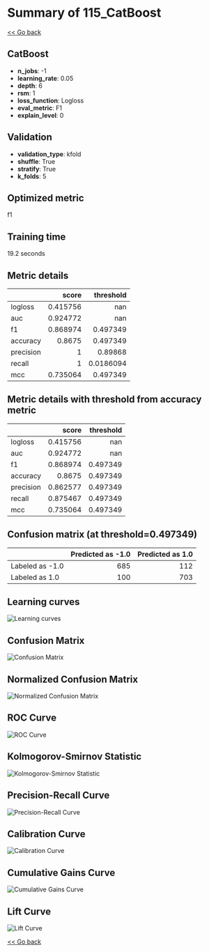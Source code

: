 # Summary of 115_CatBoost

[<< Go back](../README.md)


## CatBoost
- **n_jobs**: -1
- **learning_rate**: 0.05
- **depth**: 6
- **rsm**: 1
- **loss_function**: Logloss
- **eval_metric**: F1
- **explain_level**: 0

## Validation
 - **validation_type**: kfold
 - **shuffle**: True
 - **stratify**: True
 - **k_folds**: 5

## Optimized metric
f1

## Training time

19.2 seconds

## Metric details
|           |    score |   threshold |
|:----------|---------:|------------:|
| logloss   | 0.415756 | nan         |
| auc       | 0.924772 | nan         |
| f1        | 0.868974 |   0.497349  |
| accuracy  | 0.8675   |   0.497349  |
| precision | 1        |   0.89868   |
| recall    | 1        |   0.0186094 |
| mcc       | 0.735064 |   0.497349  |


## Metric details with threshold from accuracy metric
|           |    score |   threshold |
|:----------|---------:|------------:|
| logloss   | 0.415756 |  nan        |
| auc       | 0.924772 |  nan        |
| f1        | 0.868974 |    0.497349 |
| accuracy  | 0.8675   |    0.497349 |
| precision | 0.862577 |    0.497349 |
| recall    | 0.875467 |    0.497349 |
| mcc       | 0.735064 |    0.497349 |


## Confusion matrix (at threshold=0.497349)
|                 |   Predicted as -1.0 |   Predicted as 1.0 |
|:----------------|--------------------:|-------------------:|
| Labeled as -1.0 |                 685 |                112 |
| Labeled as 1.0  |                 100 |                703 |

## Learning curves
![Learning curves](learning_curves.png)
## Confusion Matrix

![Confusion Matrix](confusion_matrix.png)


## Normalized Confusion Matrix

![Normalized Confusion Matrix](confusion_matrix_normalized.png)


## ROC Curve

![ROC Curve](roc_curve.png)


## Kolmogorov-Smirnov Statistic

![Kolmogorov-Smirnov Statistic](ks_statistic.png)


## Precision-Recall Curve

![Precision-Recall Curve](precision_recall_curve.png)


## Calibration Curve

![Calibration Curve](calibration_curve_curve.png)


## Cumulative Gains Curve

![Cumulative Gains Curve](cumulative_gains_curve.png)


## Lift Curve

![Lift Curve](lift_curve.png)



[<< Go back](../README.md)
